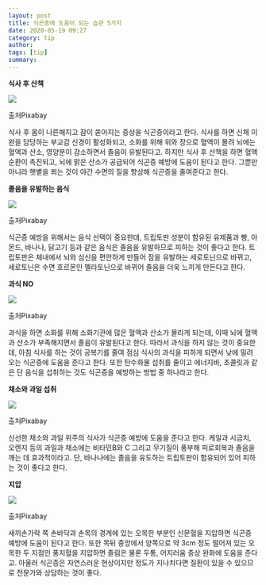 ```yaml
---
layout: post
title: 식곤증에 도움이 되는 습관 5가지
date: 2020-05-19 09:27
category: tip
author: 
tags: [tip]
summary: 
---
```



**식사 후 산책**

![](https://img1.daumcdn.net/thumb/R720x0/?fname=https%3A%2F%2Ft1.daumcdn.net%2Fliveboard%2Finterstella-story%2F5393b79fe119487ba9ec0838f87d3a45.JPG)

출처Pixabay

식사 후 몸이 나른해지고 잠이 쏟아지는 증상을 식곤증이라고 한다. 식사를 하면 신체 이완을 담당하는 부교감 신경이 활성화되고, 소화를 위해 위와 장으로 혈액이 몰려 뇌에는 혈액과 산소, 영양분이 감소하면서 졸음이 유발된다고. 하지만 식사 후 산책을 하면 혈액순환이 촉진되고, 뇌에 맑은 산소가 공급되어 식곤증 예방에 도움이 된다고 한다. 그뿐만 아니라 햇볕을 쬐는 것이 야간 수면의 질을 향상해 식곤증을 줄여준다고 한다.

**졸음을 유발하는 음식**

![](https://img1.daumcdn.net/thumb/R720x0/?fname=https%3A%2F%2Ft1.daumcdn.net%2Fliveboard%2Finterstella-story%2F0ce2a4e73ab34e46976d695e41e25165.JPG)

출처Pixabay

식곤증 예방을 위해서는 음식 선택이 중요한데, 트립토판 성분이 함유된 유제품과 빵, 아몬드, 바나나, 닭고기 등과 같은 음식은 졸음을 유발하므로 피하는 것이 좋다고 한다. 트립토판은 체내에서 뇌와 심신을 편안하게 만들어 잠을 유발하는 세로토닌으로 바뀌고, 세로토닌은 수면 호르몬인 멜라토닌으로 바뀌어 졸음을 더욱 느끼게 만든다고 한다.

**과식 NO**

![](https://img1.daumcdn.net/thumb/R720x0/?fname=https%3A%2F%2Ft1.daumcdn.net%2Fliveboard%2Finterstella-story%2F7b1576300d2c4e55afa861c7a6a06c0f.JPG)

출처Pixabay

과식을 하면 소화를 위해 소화기관에 많은 혈액과 산소가 몰리게 되는데, 이때 뇌에 혈액과 산소가 부족해지면서 졸음이 유발된다고 한다. 따라서 과식을 하지 않는 것이 중요한데, 아침 식사를 하는 것이 공복기를 줄여 점심 식사의 과식을 피하게 되면서 낮에 밀려오는 식곤증에 도움을 준다고 한다. 또한 탄수화물 섭취를 줄이고 에너지바, 초콜릿과 같은 단 음식을 섭취하는 것도 식곤증을 예방하는 방법 중 하나라고 한다.

**채소와 과일 섭취**

![](https://img1.daumcdn.net/thumb/R720x0/?fname=https%3A%2F%2Ft1.daumcdn.net%2Fliveboard%2Finterstella-story%2Fa6182261c390441d8df4567d53eaca6c.JPG)

출처Pixabay

신선한 채소와 과일 위주의 식사가 식곤증 예방에 도움을 준다고 한다. 케일과 시금치, 오렌지 등의 과일과 채소에는 비타민B와 C 그리고 무기질이 풍부해 피로회복과 졸음을 깨는 데 효과적이라고. 단, 바나나에는 졸음을 유도하는 트립토판이 함유되어 있어 피하는 것이 좋다고 한다.

**지압**

![](https://img1.daumcdn.net/thumb/R720x0/?fname=https%3A%2F%2Ft1.daumcdn.net%2Fliveboard%2Finterstella-story%2F7bd464f447a348fb9aa973f7c8f4c12e.JPG)

출처Pixabay

새끼손가락 쪽 손바닥과 손목의 경계에 있는 오목한 부분인 신문혈을 지압하면 식곤증 예방에 도움이 된다고 한다. 또한 목뒤 중앙에서 양쪽으로 약 3cm 정도 떨어져 있는 오목한 두 지점인 풍지혈을 지압하면 졸림은 물론 두통, 어지러움 증상 완화에 도움을 준다고. 아울러 식곤증은 자연스러운 현상이지만 정도가 지나치다면 질환이 있을 수 있으므로 전문가와 상담하는 것이 좋다.